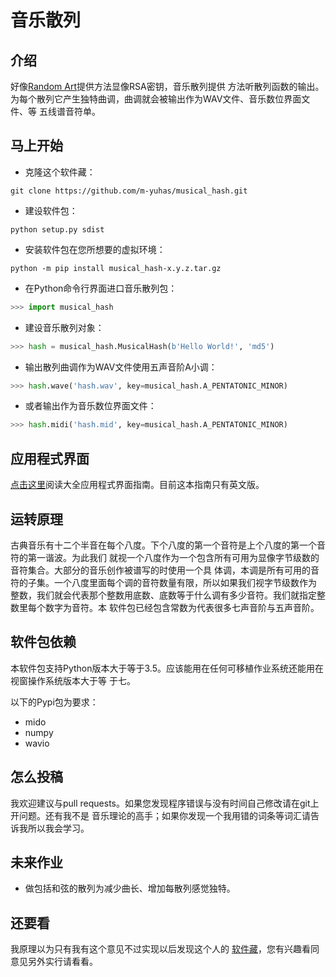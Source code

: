 # 音乐散列
## 介绍
好像[Random Art](https://github.com/calmh/randomart)提供方法显像RSA密钥，音乐散列提供
方法听散列函数的输出。为每个散列它产生独特曲调，曲调就会被输出作为WAV文件、音乐数位界面文件、等
五线谱音符单。

## 马上开始
* 克隆这个软件藏：

```
git clone https://github.com/m-yuhas/musical_hash.git
```

* 建设软件包：

```
python setup.py sdist
```

* 安装软件包在您所想要的虚拟环境：

```
python -m pip install musical_hash-x.y.z.tar.gz
```

* 在Python命令行界面进口音乐散列包：

```python
>>> import musical_hash
```

* 建设音乐散列对象：

```python
>>> hash = musical_hash.MusicalHash(b'Hello World!', 'md5')
```

* 输出散列曲调作为WAV文件使用五声音阶A小调：

```python
>>> hash.wave('hash.wav', key=musical_hash.A_PENTATONIC_MINOR)
```

* 或者输出作为音乐数位界面文件：

```python
>>> hash.midi('hash.mid', key=musical_hash.A_PENTATONIC_MINOR)
```

## 应用程式界面
[点击这里](api_documentation.md)阅读大全应用程式界面指南。目前这本指南只有英文版。

## 运转原理
古典音乐有十二个半音在每个八度。下个八度的第一个音符是上个八度的第一个音符的第一谐波。为此我们
就视一个八度作为一个包含所有可用为显像字节级数的音符集合。大部分的音乐创作被谱写的时使用一个具
体调，本调是所有可用的音符的子集。一个八度里面每个调的音符数量有限，所以如果我们视字节级数作为
整数，我们就会代表那个整数用底数、底数等于什么调有多少音符。我们就指定整数里每个数字为音符。本
软件包已经包含常数为代表很多七声音阶与五声音阶。

## 软件包依赖
本软件包支持Python版本大于等于3.5。应该能用在任何可移植作业系统还能用在视窗操作系统版本大于等
于七。

以下的Pypi包为要求：
* mido
* numpy
* wavio

## 怎么投稿
我欢迎建议与pull requests。如果您发现程序错误与没有时间自己修改请在git上开问题。还有我不是
音乐理论的高手；如果你发现一个我用错的词条等词汇请告诉我所以我会学习。

## 未来作业
- 做包括和弦的散列为减少曲长、增加每散列感觉独特。

## 还要看
我原理以为只有我有这个意见不过实现以后发现这个人的
[软件藏](https://github.com/jmaclean/musical-hash)，您有兴趣看同意见另外实行请看看。